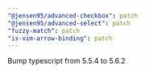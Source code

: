 ```yaml
---
"@jensen95/advanced-checkbox": patch
"@jensen95/advanced-select": patch
"fuzzy-match": patch
"is-vim-arrow-binding": patch
---
```


Bump typescript from 5.5.4 to 5.6.2

